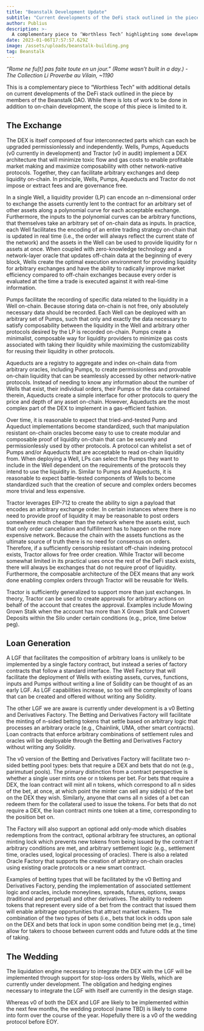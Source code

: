```yaml
---
title: "Beanstalk Development Update"
subtitle: "Current developments of the DeFi stack outlined in the piece by members of the Beanstalk DAO."
author: Publius
description: >-
  A complementary piece to ‘Worthless Tech’ highlighting some developments in the Beanstalk ecosystem.
date: 2023-01-06T17:57:57.629Z
image: /assets/uploads/beanstalk-building.png
tag: Beanstalk
---
```


_“Rome ne fu[t] pas faite toute en un jour.” (Rome wasn’t built in a day.) - The Collection Li Proverbe au Vilain, ~1190_

This is a complementary piece to “Worthless Tech” with additional details on current developments of the DeFi stack outlined in the piece by members of the Beanstalk DAO. While there is lots of work to be done in addition to on-chain development, the scope of this piece is limited to it.

## The Exchange

The DEX is itself composed of four interconnected parts which can each be upgraded permissionlessly and independently. Wells, Pumps, Aqueducts (v0 currently in development) and Tractor (v0 in audit) implement a DEX architecture that will minimize toxic flow and gas costs to enable profitable market making and maximize composability with other network-native protocols. Together, they can facilitate arbitrary exchanges and deep liquidity on-chain. In principle, Wells, Pumps, Aqueducts and Tractor do not impose or extract fees and are governance free.

In a single Well, a liquidity provider (LP) can encode an n-dimensional order to exchange the assets currently lent to the contract for an arbitrary set of other assets along a polynomial curve for each acceptable exchange. Furthermore, the inputs to the polynomial curves can be arbitrary functions, that themselves take an arbitrary set of on-chain data as inputs. In practice, each Well facilitates the encoding of an entire trading strategy on-chain that is updated in real time (i.e., the order will always reflect the current state of the network) and the assets in the Well can be used to provide liquidity for n assets at once. When coupled with zero-knowledge technology and a network-layer oracle that updates off-chain data at the beginning of every block, Wells create the optimal execution environment for providing liquidity for arbitrary exchanges and have the ability to radically improve market efficiency compared to off-chain exchanges because every order is evaluated at the time a trade is executed against it with real-time information.  

Pumps facilitate the recording of specific data related to the liquidity in a Well on-chain. Because storing data on-chain is not free, only absolutely necessary data should be recorded. Each Well can be deployed with an arbitrary set of Pumps, such that only and exactly the data necessary to satisfy composability between the liquidity in the Well and arbitrary other protocols desired by the LP is recorded on-chain. Pumps create a minimalist, composable way for liquidity providers to minimize gas costs associated with taking their liquidity while maximizing the customizability for reusing their liquidity in other protocols.

Aqueducts are a registry to aggregate and index on-chain data from arbitrary oracles, including Pumps, to create permissionless and provable on-chain liquidity that can be seamlessly accessed by other network-native protocols. Instead of needing to know any information about the number of Wells that exist, their individual orders, their Pumps or the data contained therein, Aqueducts create a simple interface for other protocols to query the price and depth of any asset on-chain. However, Aqueducts are the most complex part of the DEX to implement in a gas-efficient fashion.

Over time, it is reasonable to expect that tried-and-tested Pump and Aqueduct implementations become standardized, such that manipulation resistant on-chain oracles become easy to use to create modular and composable proof of liquidity on-chain that can be securely and permissionlessly used by other protocols. A protocol can whitelist a set of Pumps and/or Aqueducts that are acceptable to read on-chain liquidity from. When deploying a Well, LPs can select the Pumps they want to include in the Well dependent on the requirements of the protocols they intend to use the liquidity in. Similar to Pumps and Aqueducts, it is reasonable to expect battle-tested components of Wells to become standardized such that the creation of secure and complex orders becomes more trivial and less expensive.                  

Tractor leverages EIP-712 to create the ability to sign a payload that encodes an arbitrary exchange order. In certain instances where there is no need to provide proof of liquidity it may be reasonable to post orders somewhere much cheaper than the network where the assets exist, such that only order cancellation and fulfillment has to happen on the more expensive network. Because the chain with the assets functions as the ultimate source of truth there is no need for consensus on orders. Therefore, if a sufficiently censorship resistant off-chain indexing protocol exists, Tractor allows for free order creation. While Tractor will become somewhat limited in its practical uses once the rest of the DeFi stack exists, there will always be exchanges that do not require proof of liquidity. Furthermore, the composable architecture of the DEX means that any work done enabling complex orders through Tractor will be reusable for Wells.

Tractor is sufficiently generalized to support more than just exchanges. In theory, Tractor can be used to create approvals for arbitrary actions on behalf of the account that creates the approval. Examples include Mowing Grown Stalk when the account has more than X Grown Stalk and Convert Deposits within the Silo under certain conditions (e.g., price, time below peg).

## Loan Generation

A LGF that facilitates the composition of arbitrary loans is unlikely to be implemented by a single factory contract, but instead a series of factory contracts that follow a standard interface. The Well Factory that will facilitate the deployment of Wells with existing assets, curves, functions, inputs and Pumps without writing a line of Solidity can be thought of as an early LGF. As LGF capabilities increase, so too will the complexity of loans that can be created and offered without writing any Solidity.

The other LGF we are aware is currently under development is a v0 Betting and Derivatives Factory. The Betting and Derivatives Factory will facilitate the minting of n-sided betting tokens that settle based on arbitrary logic that processes an arbitrary oracle (e.g., Chainlink, UMA, other smart contracts). Loan contracts that enforce arbitrary combinations of settlement rules and oracles will be deployable through the Betting and Derivatives Factory without writing any Solidity.

The v0 version of the Betting and Derivatives Factory will facilitate two n-sided betting pool types: bets that require a DEX and bets that do not (e.g., parimutuel pools). The primary distinction from a contract perspective is whether a single user mints one or n tokens per bet. For bets that require a DEX, the loan contract will mint all n tokens, which correspond to all n sides of the bet, at once, at which point the minter can sell any side(s) of the bet on the DEX they wish. Similarly, anyone that owns all n sides of a bet can redeem them for the collateral used to issue the tokens. For bets that do not require a DEX, the loan contract mints one token at a time, corresponding to the position bet on.

The Factory will also support an optional add only-mode which disables redemptions from the contract, optional arbitrary fee structures, an optional minting lock which prevents new tokens from being issued by the contract if arbitrary conditions are met, and arbitrary settlement logic (e.g., settlement time, oracles used, logical processing of oracles). There is also a related Oracle Factory that supports the creation of arbitrary on-chain oracles using existing oracle protocols or a new smart contract.

Examples of betting types that will be facilitated by the v0 Betting and Derivatives Factory, pending the implementation of associated settlement logic and oracles, include moneylines, spreads, futures, options, swaps (traditional and perpetual) and other derivatives. The ability to redeem tokens that represent every side of a bet from the contract that issued them will enable arbitrage opportunities that attract market makers. The combination of the two types of bets (i.e., bets that lock in odds upon sale on the DEX and bets that lock in upon some condition being met (e.g., time) allow for takers to choose between current odds and future odds at the time of taking.

## The Wedding

The liquidation engine necessary to integrate the DEX with the LGF will be implemented through support for stop-loss orders by Wells, which are currently under development. The obligation and hedging engines necessary to integrate the LGF with itself are currently in the design stage.

Whereas v0 of both the DEX and LGF are likely to be implemented within the next few months, the wedding protocol (name TBD) is likely to come into form over the course of the year. Hopefully there is a v0 of the wedding protocol before EOY.
